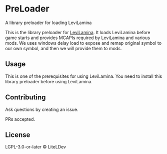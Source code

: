 # PreLoader

A library preloader for loading LeviLamina

This is the library preloader for [LeviLamina](https://github.com/LiteLDev/LeviLamina). It loads LeviLamina before game starts and provides MCAPIs required by LeviLamina and various mods. We uses windows delay load to expose and remap original symbol to our own symbol, and then we will provide them to mods.

## Usage

This is one of the prerequisites for using LeviLamina. You need to install this library preloader before using LeviLamina.

## Contributing

Ask questions by creating an issue.

PRs accepted.

## License

LGPL-3.0-or-later © LiteLDev
